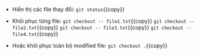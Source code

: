 - Hiển thị các file thay đổi:
`git status`{{copy}}

- Khôi phục từng file:
`git checkout -- file1.txt`{{copy}}
`git checkout -- file2.txt`{{copy}}
`git checkout -- file3.txt`{{copy}}
`git checkout -- file4.txt`{{copy}}

- Hoặc khôi phục toàn bộ modified file:
`git checkout .`{{copy}}

